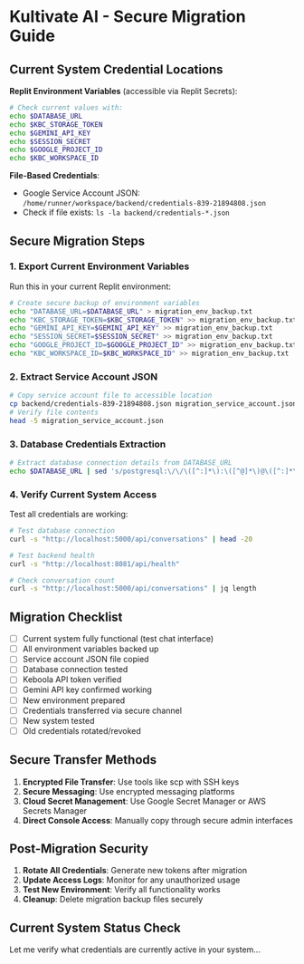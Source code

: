# Kultivate AI - Secure Migration Guide

## Current System Credential Locations

**Replit Environment Variables** (accessible via Replit Secrets):
```bash
# Check current values with:
echo $DATABASE_URL
echo $KBC_STORAGE_TOKEN  
echo $GEMINI_API_KEY
echo $SESSION_SECRET
echo $GOOGLE_PROJECT_ID
echo $KBC_WORKSPACE_ID
```

**File-Based Credentials**:
- Google Service Account JSON: `/home/runner/workspace/backend/credentials-839-21894808.json`
- Check if file exists: `ls -la backend/credentials-*.json`

## Secure Migration Steps

### 1. Export Current Environment Variables
Run this in your current Replit environment:
```bash
# Create secure backup of environment variables
echo "DATABASE_URL=$DATABASE_URL" > migration_env_backup.txt
echo "KBC_STORAGE_TOKEN=$KBC_STORAGE_TOKEN" >> migration_env_backup.txt
echo "GEMINI_API_KEY=$GEMINI_API_KEY" >> migration_env_backup.txt
echo "SESSION_SECRET=$SESSION_SECRET" >> migration_env_backup.txt
echo "GOOGLE_PROJECT_ID=$GOOGLE_PROJECT_ID" >> migration_env_backup.txt
echo "KBC_WORKSPACE_ID=$KBC_WORKSPACE_ID" >> migration_env_backup.txt
```

### 2. Extract Service Account JSON
```bash
# Copy service account file to accessible location
cp backend/credentials-839-21894808.json migration_service_account.json
# Verify file contents
head -5 migration_service_account.json
```

### 3. Database Credentials Extraction
```bash
# Extract database connection details from DATABASE_URL
echo $DATABASE_URL | sed 's/postgresql:\/\/\([^:]*\):\([^@]*\)@\([^:]*\):\([^\/]*\)\/\(.*\)/Host: \3\nPort: \4\nDatabase: \5\nUsername: \1\nPassword: \2/'
```

### 4. Verify Current System Access
Test all credentials are working:
```bash
# Test database connection
curl -s "http://localhost:5000/api/conversations" | head -20

# Test backend health
curl -s "http://localhost:8081/api/health" 

# Check conversation count
curl -s "http://localhost:5000/api/conversations" | jq length
```

## Migration Checklist

- [ ] Current system fully functional (test chat interface)
- [ ] All environment variables backed up
- [ ] Service account JSON file copied
- [ ] Database connection tested
- [ ] Keboola API token verified
- [ ] Gemini API key confirmed working
- [ ] New environment prepared
- [ ] Credentials transferred via secure channel
- [ ] New system tested
- [ ] Old credentials rotated/revoked

## Secure Transfer Methods

1. **Encrypted File Transfer**: Use tools like scp with SSH keys
2. **Secure Messaging**: Use encrypted messaging platforms  
3. **Cloud Secret Management**: Use Google Secret Manager or AWS Secrets Manager
4. **Direct Console Access**: Manually copy through secure admin interfaces

## Post-Migration Security

1. **Rotate All Credentials**: Generate new tokens after migration
2. **Update Access Logs**: Monitor for any unauthorized usage
3. **Test New Environment**: Verify all functionality works
4. **Cleanup**: Delete migration backup files securely

## Current System Status Check

Let me verify what credentials are currently active in your system...